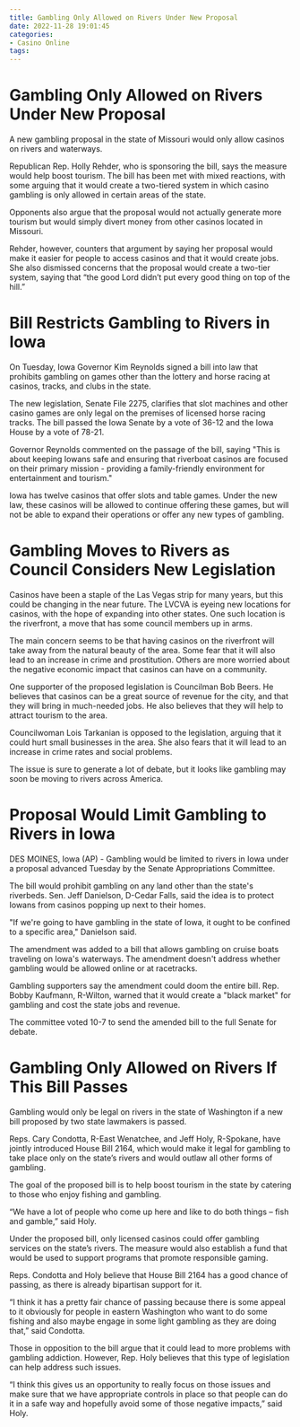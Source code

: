 ```yaml
---
title: Gambling Only Allowed on Rivers Under New Proposal
date: 2022-11-28 19:01:45
categories:
- Casino Online
tags:
---
```



#  Gambling Only Allowed on Rivers Under New Proposal

A new gambling proposal in the state of Missouri would only allow casinos on rivers and waterways.

Republican Rep. Holly Rehder, who is sponsoring the bill, says the measure would help boost tourism. The bill has been met with mixed reactions, with some arguing that it would create a two-tiered system in which casino gambling is only allowed in certain areas of the state.

Opponents also argue that the proposal would not actually generate more tourism but would simply divert money from other casinos located in Missouri.

Rehder, however, counters that argument by saying her proposal would make it easier for people to access casinos and that it would create jobs. She also dismissed concerns that the proposal would create a two-tier system, saying that “the good Lord didn’t put every good thing on top of the hill.”

#  Bill Restricts Gambling to Rivers in Iowa

On Tuesday, Iowa Governor Kim Reynolds signed a bill into law that prohibits gambling on games other than the lottery and horse racing at casinos, tracks, and clubs in the state.

The new legislation, Senate File 2275, clarifies that slot machines and other casino games are only legal on the premises of licensed horse racing tracks. The bill passed the Iowa Senate by a vote of 36-12 and the Iowa House by a vote of 78-21.

Governor Reynolds commented on the passage of the bill, saying "This is about keeping Iowans safe and ensuring that riverboat casinos are focused on their primary mission - providing a family-friendly environment for entertainment and tourism."

Iowa has twelve casinos that offer slots and table games. Under the new law, these casinos will be allowed to continue offering these games, but will not be able to expand their operations or offer any new types of gambling.

#  Gambling Moves to Rivers as Council Considers New Legislation

Casinos have been a staple of the Las Vegas strip for many years, but this could be changing in the near future. The LVCVA is eyeing new locations for casinos, with the hope of expanding into other states. One such location is the riverfront, a move that has some council members up in arms.

The main concern seems to be that having casinos on the riverfront will take away from the natural beauty of the area. Some fear that it will also lead to an increase in crime and prostitution. Others are more worried about the negative economic impact that casinos can have on a community.

One supporter of the proposed legislation is Councilman Bob Beers. He believes that casinos can be a great source of revenue for the city, and that they will bring in much-needed jobs. He also believes that they will help to attract tourism to the area.

Councilwoman Lois Tarkanian is opposed to the legislation, arguing that it could hurt small businesses in the area. She also fears that it will lead to an increase in crime rates and social problems.

The issue is sure to generate a lot of debate, but it looks like gambling may soon be moving to rivers across America.

#  Proposal Would Limit Gambling to Rivers in Iowa

DES MOINES, Iowa (AP) - Gambling would be limited to rivers in Iowa under a proposal advanced Tuesday by the Senate Appropriations Committee.

The bill would prohibit gambling on any land other than the state's riverbeds. Sen. Jeff Danielson, D-Cedar Falls, said the idea is to protect Iowans from casinos popping up next to their homes.

"If we're going to have gambling in the state of Iowa, it ought to be confined to a specific area," Danielson said.

The amendment was added to a bill that allows gambling on cruise boats traveling on Iowa's waterways. The amendment doesn't address whether gambling would be allowed online or at racetracks.

Gambling supporters say the amendment could doom the entire bill. Rep. Bobby Kaufmann, R-Wilton, warned that it would create a "black market" for gambling and cost the state jobs and revenue.

The committee voted 10-7 to send the amended bill to the full Senate for debate.

#  Gambling Only Allowed on Rivers If This Bill Passes

Gambling would only be legal on rivers in the state of Washington if a new bill proposed by two state lawmakers is passed.

Reps. Cary Condotta, R-East Wenatchee, and Jeff Holy, R-Spokane, have jointly introduced House Bill 2164, which would make it legal for gambling to take place only on the state’s rivers and would outlaw all other forms of gambling.

The goal of the proposed bill is to help boost tourism in the state by catering to those who enjoy fishing and gambling.

“We have a lot of people who come up here and like to do both things – fish and gamble,” said Holy.

Under the proposed bill, only licensed casinos could offer gambling services on the state’s rivers. The measure would also establish a fund that would be used to support programs that promote responsible gaming.

Reps. Condotta and Holy believe that House Bill 2164 has a good chance of passing, as there is already bipartisan support for it.

“I think it has a pretty fair chance of passing because there is some appeal to it obviously for people in eastern Washington who want to do some fishing and also maybe engage in some light gambling as they are doing that,” said Condotta.

Those in opposition to the bill argue that it could lead to more problems with gambling addiction. However, Rep. Holy believes that this type of legislation can help address such issues.

“I think this gives us an opportunity to really focus on those issues and make sure that we have appropriate controls in place so that people can do it in a safe way and hopefully avoid some of those negative impacts,” said Holy.